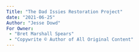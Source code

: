 ```yaml
---
Title: "The Dad Issies Restoration Project"
date: "2021-06-25"
Author: "Jesse Dowd"
For Owner: 
 - "Bret Marshall Spears"
 - "Copywrite © Author of All Original Content"
---
```

